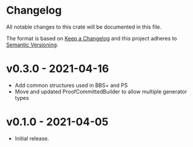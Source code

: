 # Changelog

All notable changes to this crate will be documented in this file.

The format is based on [Keep a Changelog](http://keepachangelog.com/en/1.0.0/)
and this project adheres to [Semantic Versioning](https://semver.org/spec/v2.0.0.html).

# v0.3.0 - 2021-04-16

- Add common structures used in BBS+ and PS
- Move and updated ProofCommittedBuilder to allow multiple generator types

# v0.1.0 - 2021-04-05

- Initial release.

